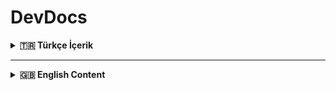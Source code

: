 # DevDocs

<details id="türkçe-icerik">
  <summary><strong>🇹🇷 Türkçe İçerik</strong></summary>
  
  ### Açıklama / Description
  - **English/**: İçeriklerin İngilizce versiyonlarını barındırır.  
  - **Turkish/**: İçeriklerin Türkçe versiyonlarını barındırır.

  ### Neler Var? / What’s Included?
  - **AI & Prompt Engineering**: Yapay zekâ ve prompt mühendisliğiyle ilgili kapsamlı rehberler  
  - **Ek Notlar / Additional Notes**: Diğer konulara dair notlar ve referanslar  
  
  ### Katkıda Bulunma / Contributing
  - Pull Request veya Issue açarak hata bildirebilir, yeni konu ekleyebilir ya da içeriği genişletebilirsiniz.  
    *Feel free to open a Pull Request or Issue if you find any errors, have new topics to add, or want to expand existing content.*
  
  ### Lisans / License
  Bu depodaki içerik, [LICENSE](./LICENSE) dosyasında belirtilen koşullar altında paylaşılmaktadır.  
  *The content in this repository is shared under the terms specified in the [LICENSE](./LICENSE) file.*
  
  ### İletişim / Contact
  - **GitHub**: [MusabBayram](https://github.com/MusabBayram)
  - Projeyle ilgili sorularınız veya önerileriniz için repo üzerinde Issue açabilir ya da Pull Request gönderebilirsiniz.  
    *For any questions or suggestions regarding the project, feel free to open an Issue or submit a Pull Request.*
  
  **Teşekkürler! / Thank You!**  
  Bu depoya göz attığınız için teşekkürler. Her türlü katkıya açığım ve umarım bu notlar hem bana hem de topluluğa faydalı olur.  
  *Thanks for checking out this repo. I’m open to contributions, and I hope these notes prove useful for both myself and the community.*
  
</details>

---

<details id="english-content">
  <summary><strong>🇬🇧 English Content</strong></summary>
  
  ### Description / Açıklama
  - **English/**: Contains documents in English
  - **Turkish/**: Contains documents in Turkish
  
  ### What’s Included? / Neler Var?
  - **AI & Prompt Engineering**: Comprehensive guides on AI and prompt engineering  
  - **Additional Notes / Ek Notlar**: Notes and references on various other topics
  
  ### Contributing / Katkıda Bulunma
  - Feel free to open a Pull Request or Issue if you find any errors, have new topics to add, or want to expand existing content.  
    *Pull Request veya Issue açarak hata bildirebilir, yeni konu ekleyebilir ya da içeriği genişletebilirsiniz.*
  
  ### License / Lisans
  The content in this repository is shared under the terms specified in the [LICENSE](./LICENSE) file.  
  *Bu depodaki içerik, [LICENSE](./LICENSE) dosyasında belirtilen koşullar altında paylaşılmaktadır.*
  
  ### Contact / İletişim
  - **GitHub**: [MusabBayram](https://github.com/MusabBayram)
  - For any questions or suggestions regarding the project, feel free to open an Issue or submit a Pull Request.  
    *Projeyle ilgili sorularınız veya önerileriniz için repo üzerinde Issue açabilir ya da Pull Request gönderebilirsiniz.*
  
  **Thank You! / Teşekkürler!**  
  Thanks for checking out this repo. I’m open to contributions, and I hope these notes prove useful for both myself and the community.  
  *Bu depoya göz attığınız için teşekkürler. Her türlü katkıya açığım ve umarım bu notlar hem bana hem de topluluğa faydalı olur.*
  
</details>